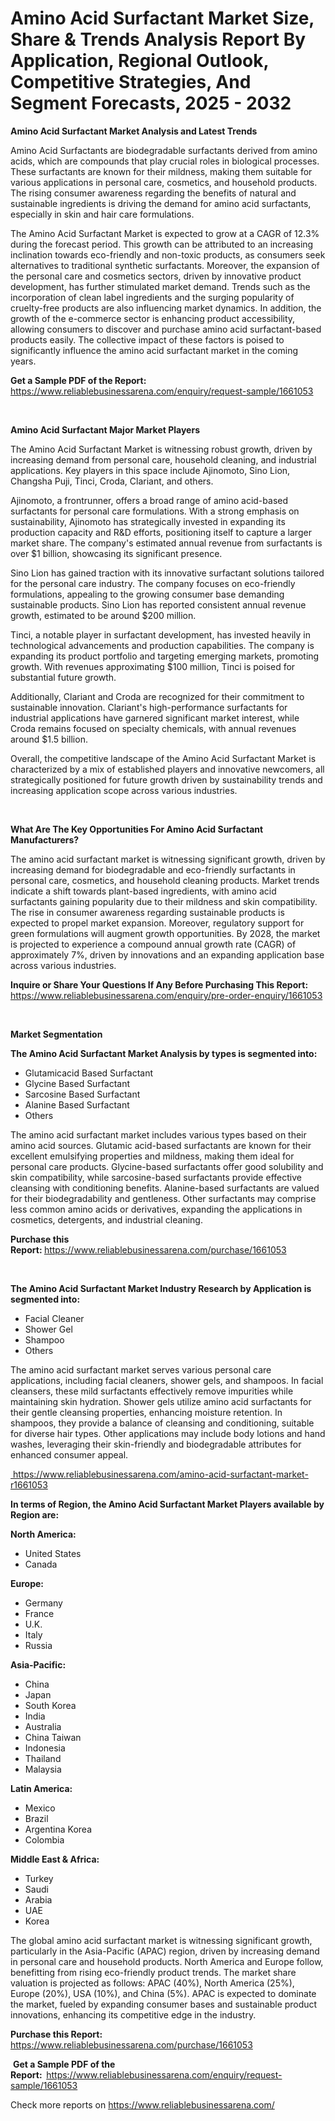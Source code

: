 <p><h1>Amino Acid Surfactant Market Size, Share & Trends Analysis Report By Application, Regional Outlook, Competitive Strategies, And Segment Forecasts, 2025 - 2032</h1></p><p><strong>Amino Acid Surfactant Market Analysis and Latest Trends</strong></p>
<p><p>Amino Acid Surfactants are biodegradable surfactants derived from amino acids, which are compounds that play crucial roles in biological processes. These surfactants are known for their mildness, making them suitable for various applications in personal care, cosmetics, and household products. The rising consumer awareness regarding the benefits of natural and sustainable ingredients is driving the demand for amino acid surfactants, especially in skin and hair care formulations.</p><p>The Amino Acid Surfactant Market is expected to grow at a CAGR of 12.3% during the forecast period. This growth can be attributed to an increasing inclination towards eco-friendly and non-toxic products, as consumers seek alternatives to traditional synthetic surfactants. Moreover, the expansion of the personal care and cosmetics sectors, driven by innovative product development, has further stimulated market demand. Trends such as the incorporation of clean label ingredients and the surging popularity of cruelty-free products are also influencing market dynamics. In addition, the growth of the e-commerce sector is enhancing product accessibility, allowing consumers to discover and purchase amino acid surfactant-based products easily. The collective impact of these factors is poised to significantly influence the amino acid surfactant market in the coming years.</p></p>
<p><strong>Get a Sample PDF of the Report:&nbsp;</strong> <a href="https://www.reliablebusinessarena.com/enquiry/request-sample/1661053?utm_campaign=2637&utm_medium=2&utm_source=Github&utm_content=ia&utm_term=01042025&utm_id=amino-acid-surfactant">https://www.reliablebusinessarena.com/enquiry/request-sample/1661053</a></p>
<p>&nbsp;</p>
<p><strong>Amino Acid Surfactant Major Market Players</strong></p>
<p><p>The Amino Acid Surfactant Market is witnessing robust growth, driven by increasing demand from personal care, household cleaning, and industrial applications. Key players in this space include Ajinomoto, Sino Lion, Changsha Puji, Tinci, Croda, Clariant, and others.</p><p>Ajinomoto, a frontrunner, offers a broad range of amino acid-based surfactants for personal care formulations. With a strong emphasis on sustainability, Ajinomoto has strategically invested in expanding its production capacity and R&D efforts, positioning itself to capture a larger market share. The company's estimated annual revenue from surfactants is over $1 billion, showcasing its significant presence.</p><p>Sino Lion has gained traction with its innovative surfactant solutions tailored for the personal care industry. The company focuses on eco-friendly formulations, appealing to the growing consumer base demanding sustainable products. Sino Lion has reported consistent annual revenue growth, estimated to be around $200 million.</p><p>Tinci, a notable player in surfactant development, has invested heavily in technological advancements and production capabilities. The company is expanding its product portfolio and targeting emerging markets, promoting growth. With revenues approximating $100 million, Tinci is poised for substantial future growth.</p><p>Additionally, Clariant and Croda are recognized for their commitment to sustainable innovation. Clariant's high-performance surfactants for industrial applications have garnered significant market interest, while Croda remains focused on specialty chemicals, with annual revenues around $1.5 billion.</p><p>Overall, the competitive landscape of the Amino Acid Surfactant Market is characterized by a mix of established players and innovative newcomers, all strategically positioned for future growth driven by sustainability trends and increasing application scope across various industries.</p></p>
<p>&nbsp;</p>
<p><strong>What Are The Key Opportunities For Amino Acid Surfactant Manufacturers?</strong></p>
<p><p>The amino acid surfactant market is witnessing significant growth, driven by increasing demand for biodegradable and eco-friendly surfactants in personal care, cosmetics, and household cleaning products. Market trends indicate a shift towards plant-based ingredients, with amino acid surfactants gaining popularity due to their mildness and skin compatibility. The rise in consumer awareness regarding sustainable products is expected to propel market expansion. Moreover, regulatory support for green formulations will augment growth opportunities. By 2028, the market is projected to experience a compound annual growth rate (CAGR) of approximately 7%, driven by innovations and an expanding application base across various industries.</p></p>
<p><strong>Inquire or Share Your Questions If Any Before Purchasing This Report:</strong> <a href="https://www.reliablebusinessarena.com/enquiry/pre-order-enquiry/1661053?utm_campaign=2637&utm_medium=2&utm_source=Github&utm_content=ia&utm_term=01042025&utm_id=amino-acid-surfactant">https://www.reliablebusinessarena.com/enquiry/pre-order-enquiry/1661053</a></p>
<p>&nbsp;</p>
<p><strong>Market Segmentation</strong></p>
<p><strong>The Amino Acid Surfactant Market Analysis by types is segmented into:</strong></p>
<p><ul><li>Glutamicacid Based Surfactant</li><li>Glycine Based Surfactant</li><li>Sarcosine Based Surfactant</li><li>Alanine Based Surfactant</li><li>Others</li></ul></p>
<p><p>The amino acid surfactant market includes various types based on their amino acid sources. Glutamic acid-based surfactants are known for their excellent emulsifying properties and mildness, making them ideal for personal care products. Glycine-based surfactants offer good solubility and skin compatibility, while sarcosine-based surfactants provide effective cleansing with conditioning benefits. Alanine-based surfactants are valued for their biodegradability and gentleness. Other surfactants may comprise less common amino acids or derivatives, expanding the applications in cosmetics, detergents, and industrial cleaning.</p></p>
<p><strong>Purchase this Report:&nbsp;</strong><a href="https://www.reliablebusinessarena.com/purchase/1661053?utm_campaign=2637&utm_medium=2&utm_source=Github&utm_content=ia&utm_term=01042025&utm_id=amino-acid-surfactant">https://www.reliablebusinessarena.com/purchase/1661053</a></p>
<p>&nbsp;</p>
<p><strong>The Amino Acid Surfactant Market Industry Research by Application is segmented into:</strong></p>
<p><ul><li>Facial Cleaner</li><li>Shower Gel</li><li>Shampoo</li><li>Others</li></ul></p>
<p><p>The amino acid surfactant market serves various personal care applications, including facial cleaners, shower gels, and shampoos. In facial cleansers, these mild surfactants effectively remove impurities while maintaining skin hydration. Shower gels utilize amino acid surfactants for their gentle cleansing properties, enhancing moisture retention. In shampoos, they provide a balance of cleansing and conditioning, suitable for diverse hair types. Other applications may include body lotions and hand washes, leveraging their skin-friendly and biodegradable attributes for enhanced consumer appeal.</p></p>
<p><a href="https://www.reliablebusinessarena.com/amino-acid-surfactant-market-r1661053?utm_campaign=2637&utm_medium=2&utm_source=Github&utm_content=ia&utm_term=01042025&utm_id=amino-acid-surfactant">&nbsp;https://www.reliablebusinessarena.com/amino-acid-surfactant-market-r1661053</a></p>
<p><strong>In terms of Region, the Amino Acid Surfactant Market Players available by Region are:</strong></p>
<p>
    <p> <strong> North America: </strong>
        <ul>
            <li>United States</li>
            <li>Canada</li>
        </ul>
        </p> 
    <p> <strong> Europe: </strong>
        <ul>
            <li>Germany</li>
            <li>France</li>
            <li>U.K.</li>
            <li>Italy</li>
            <li>Russia</li>
        </ul>
        </p> 
    <p> <strong> Asia-Pacific: </strong>
        <ul>
            <li>China</li>
            <li>Japan</li>
            <li>South Korea</li>
            <li>India</li>
            <li>Australia</li>
            <li>China Taiwan</li>
            <li>Indonesia</li>
            <li>Thailand</li>
            <li>Malaysia</li>
        </ul>
        </p> 
    <p> <strong> Latin America: </strong>
        <ul>
            <li>Mexico</li>
            <li>Brazil</li>
            <li>Argentina Korea</li>
            <li>Colombia</li>
        </ul>
        </p> 
    <p> <strong> Middle East & Africa: </strong>
        <ul>
            <li>Turkey</li>
            <li>Saudi</li>
            <li>Arabia</li>
            <li>UAE</li>
            <li>Korea</li>
        </ul>
    </p>
    </p>
<p><p>The global amino acid surfactant market is witnessing significant growth, particularly in the Asia-Pacific (APAC) region, driven by increasing demand in personal care and household products. North America and Europe follow, benefitting from rising eco-friendly product trends. The market share valuation is projected as follows: APAC (40%), North America (25%), Europe (20%), USA (10%), and China (5%). APAC is expected to dominate the market, fueled by expanding consumer bases and sustainable product innovations, enhancing its competitive edge in the industry.</p></p>
<p><strong>Purchase this Report: </strong><a href="https://www.reliablebusinessarena.com/purchase/1661053?utm_campaign=2637&utm_medium=2&utm_source=Github&utm_content=ia&utm_term=01042025&utm_id=amino-acid-surfactant">https://www.reliablebusinessarena.com/purchase/1661053</a></p>
<p>&nbsp;<strong>Get a Sample PDF of the Report:&nbsp;&nbsp;</strong><a href="https://www.reliablebusinessarena.com/enquiry/request-sample/1661053?utm_campaign=2637&utm_medium=2&utm_source=Github&utm_content=ia&utm_term=01042025&utm_id=amino-acid-surfactant">https://www.reliablebusinessarena.com/enquiry/request-sample/1661053</a></p>
<p><strong></strong></p>
<p>Check more reports on <a href="https://www.reliablebusinessarena.com/?utm_campaign=2637&utm_medium=2&utm_source=Github&utm_content=ia&utm_term=01042025&utm_id=amino-acid-surfactant">https://www.reliablebusinessarena.com/</a></p>